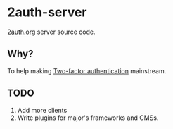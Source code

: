 # 2auth-server

[2auth.org](https://2auth.org/) server source code.

## Why?

To help making [Two-factor authentication](https://en.wikipedia.org/wiki/Two-factor_authentication) mainstream.

## TODO

1. Add more clients
2. Write plugins for major's frameworks and  CMSs.
